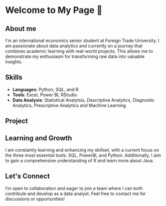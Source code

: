 # Welcome to My Page 👋

## About me
I'm an international economics senior student at Foreign Trade University. I am passionate about data analytics and currently on a journey that combines academic learning with real-world projects. This allows me to demonstrate my enthusiasm for transforming raw data into valuable insights.

## Skills
* **Languages**: Python, SQL, and R
* **Tools**: Excel, Power BI, RStudio
* **Data Analysis**: Statistical Analytsis, Descriptive Analytics, Diagnostic Analytics, Prescriptive Analytics and Machine Learning

## Project

## Learning and Growth
I am constantly learning and enhancing my skillset, with a current focus on the three most essential tools: SQL, PowerBI, and Python. Additionally, I aim to gain a comprehensive understanding of R and learn more about Java.

## Let's Connect
I’m open to collaboration and eager to join a team where I can both contribute and develop as a data analyst. Feel free to contact me for discussions or opportunities!

<!--
**NguyenYenNhi0704/NguyenYenNhi0704** is a ✨ _special_ ✨ repository because its `README.md` (this file) appears on your GitHub profile.

Here are some ideas to get you started:

- 🔭 I’m currently working on ...
- 🌱 I’m currently learning ...
- 👯 I’m looking to collaborate on ...
- 🤔 I’m looking for help with ...
- 💬 Ask me about ...
- 📫 How to reach me: ...
- 😄 Pronouns: ...
- ⚡ Fun fact: ...
-->
